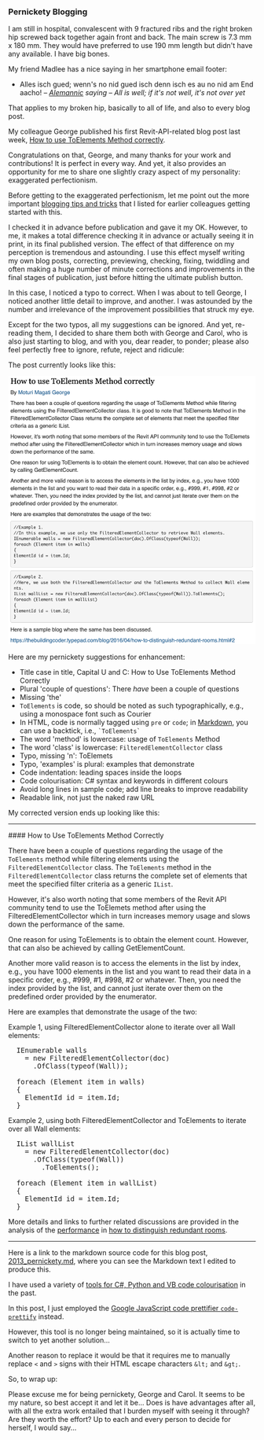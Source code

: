 <head>
<meta http-equiv="Content-Type" content="text/html; charset=utf-8">
<link rel="stylesheet" type="text/css" href="bc.css">
<script src="https://cdn.rawgit.com/google/code-prettify/master/loader/run_prettify.js" type="text/javascript"></script>
</head>

<!---

- pernickety blogging
Many thanks to George for publishing his first Revit API blog post.
It is perfect in every way.
And yet, it also provides an opportunity for me to share one slightly crazy aspect of my personality: exaggerated perfectionism.
George's post looks like this, and is perfectly OK as it is.
pernickety_blogging.png
Still, I made a not of one or two things to improve, e.g., the typo in one of the repetitions of the methos name.
Once I'd started, I fiound it hard to stop. One thing added to another, and I ended up with an absolutely shocking list of possible enhancement.
Since I want to praise George and not criticise in any way whatsoever, I pondered my options and ended up deciding that I am crazy and willing to share the fact including this list of suggestions for pernickety blogging:
Title case in title, Capital U and C: How to Use ToElements Method Correctly
Plural 'couple of questions': There have been a couple of questions
Missing 'the'
ToElements is code, so should be noted as such typographically, e.g., using Courier font
The HTML `pre` and `code` keywords can be achieved using a backtick in markdown, i.e. `ToElements`
The word 'method' is lowercase: usage of `ToElements` Method
The word 'class' is lowercase: `FilteredElementCollector` class
Typo, missing `n`: ToElemets
Code indentation: leading spaces inside the loops
Code colourisation: C# syntax and keywords in different colours
Avoid very long lines in sample code; add line breaks to improve readability
Readable link, not just the naked raw URL
My corrected version ends up looking like this:




How to Use ToElements Method Correctly

There have been a couple of questions regarding the usage of the `ToElements` method while filtering elements using the `FilteredElementCollector` class.
The `ToElements` method in the `FilteredElementCollector` class returns the complete set of elements that meet the specified filter criteria as a generic `IList`.

However, it's also worth noting that some members of the Revit API community tend to use the ToElemets method after using the FilteredElementCollector which in turn increases memory usage and slows down the performance of the same.

One reason for using ToElements is to obtain the element count. However, that can also be achieved by calling GetElementCount.

Another more valid reason is to access the elements in the list by index, e.g., you have 1000 elements in the list and you want to read their data in a specific order, e.g., #999, #1, #998, #2 or whatever. Then, you need the index provided by the list, and cannot just iterate over them on the predefined order provided by the enumerator.

Here are examples that demonstrates the usage of the two:

Example 1, using FilteredElementCollector alone to iterate over all Wall elements:

```
  IEnumerable walls
    = new FilteredElementCollector(doc)
      .OfClass(typeof(Wall));

  foreach (Element item in walls)
  {
    ElementId id = item.Id;
  }
```

Example 2, using both FilteredElementCollector and ToElements to iterate over all Wall elements:

```
  IList wallList = new FilteredElementCollector(doc)
    .OfClass(typeof(Wall))
      .ToElements();

  foreach (Element item in wallList)
  {
    ElementId id = item.Id;
  }
```

More details and links to further related discussions are provided in the analysis of
the [performance](https://thebuildingcoder.typepad.com/blog/2016/04/how-to-distinguish-redundant-rooms.html#2)
in [how to distinguish redundant rooms](https://thebuildingcoder.typepad.com/blog/2016/04/how-to-distinguish-redundant-rooms.html).

For the C# code colourisation, I used to use Visual Studio and its tools:

Lately, I have switched to instead.

However, this tool is no longer bein maintained, so it may be time to switch to yet another solution...

Sorry to you all, George, my colleagues and readers, and all the rest of the universe for being pernickety, but that seems to be my naturure, so best accept it and let it be...

Does it bring any advantages? Are they worth the effort? Up to each and every person to decide for herself, I would say...


- the main screw is 180 mm x 7.3 mm. they would have used 190mm but didn't have any.

- madlee sagt: Alles isch gued un wenn's no nid gued isch , denn isch es au no nid am End aacho !

twitter:

@AutodeskAPS @AutodeskRevit #RevitAPI #BIM @DynamoBIM @AutodeskAPS

&ndash; ...

linkedin:


#BIM #DynamoBIM #AutodeskAPS #Revit #API #IFC #SDK #Autodesk #AEC #adsk

the [Revit API discussion forum](http://forums.autodesk.com/t5/revit-api-forum/bd-p/160) thread

<center>
<img src="img/" alt="" title="" width="600"/>
<p style="font-size: 80%; font-style:italic"></p>
</center>

-->

### Pernickety Blogging

I am still in hospital, convalescent with 9 fractured ribs and the right broken hip screwed back together again front and back.
The main screw is 7.3 mm x 180 mm.
They would have preferred to use 190 mm length but didn't have any available.
I have big bones.

My friend Madlee has a nice saying in her smartphone email footer:

- Alles isch gued; wenn's no nid gued isch denn isch es au no nid am End aacho!
<span style="text-align: right; font-style: italic">&ndash;  [Alemannic](https://en.wikipedia.org/wiki/Alemannic_German) saying
&ndash; All is well; if it's not well, it's not over yet</span>

That applies to my broken hip, basically to all of life, and also to every blog post.

My colleague George published his first Revit-API-related blog post last week,
[How to use ToElements Method correctly](https://adndevblog.typepad.com/aec/2023/10/how-to-use-toelements-method-correctly.html).

Congratulations on that, George, and many thanks for your work and contributions!
It is perfect in every way.
And yet, it also provides an opportunity for me to share one slightly crazy aspect of my personality: exaggerated perfectionism.

Before getting to the exaggerated perfectionism, let me point out
the more important [blogging tips and tricks](https://thebuildingcoder.typepad.com/blog/2014/07/wishlist-blogging-smartgeometry-dynamo-and-formit.html) that
I listed for earlier colleagues getting started with this.

I checked it in advance before publication and gave it my OK.
However, to me, it makes a total difference checking it in advance or actually seeing it in print, in its final published version.
The effect of that difference on my perception is tremendous and astounding.
I use this effect myself writing my own blog posts, correcting, previewing, checking, fixing, twiddling and often making a huge number of minute corrections and improvements in the final stages of publication, just before hitting the ultimate publish button.

In this case, I noticed a typo to correct.
When I was about to tell George, I noticed another little detail to improve, and another.
I was astounded by the number and irrelevance of the improvement possibilities that struck my eye.

Except for the two typos, all my suggestions can be ignored.
And yet, re-reading them, I decided to share them both with George and Carol, who is also just starting to blog, and with you, dear reader, to ponder; please also feel perfectly free to ignore, refute, reject and ridicule:

The post currently looks like this:

<center>
<img src="img/pernickety_blogging.png" alt="Pernickety blogging" title="Pernickety blogging" width="600"/>
</center>

<!--

Still, I made a note of one or two things to improve, e.g., the typo in one of the repetitions of the methos name.
Once I'd started, I fiound it hard to stop. One thing added to another, and I ended up with an absolutely shocking list of possible enhancement.
Since I want to praise George and not criticise in any way whatsoever, I pondered my options and ended up deciding that I am crazy and willing to share the fact including this list of suggestions for pernickety blogging:
-->

Here are my pernickety suggestions for enhancement:

- Title case in title, Capital U and C: How to Use ToElements Method Correctly
- Plural 'couple of questions': There *have* been a couple of questions
- Missing 'the'
- `ToElements` is code, so should be noted as such typographically, e.g., using a monospace font such as Courier
- In HTML, code is normally tagged using `pre` or `code`;
  in [Markdown](https://en.wikipedia.org/wiki/Markdown), you can use a backtick, i.e., <code>&grave;ToElements&grave;</code>
- The word 'method' is lowercase: usage of `ToElements` Method
- The word 'class' is lowercase: `FilteredElementCollector` class
- Typo, missing 'n': ToElemets
- Typo, 'examples' is plural: examples that demonstrate
- Code indentation: leading spaces inside the loops
- Code colourisation: C# syntax and keywords in different colours
- Avoid long lines in sample code; add line breaks to improve readability
- Readable link, not just the naked raw URL

My corrected version ends up looking like this:

<hr/>
####<a name="3"></a> How to Use ToElements Method Correctly

There have been a couple of questions regarding the usage of the `ToElements` method while filtering elements using the `FilteredElementCollector` class.
The `ToElements` method in the `FilteredElementCollector` class returns the complete set of elements that meet the specified filter criteria as a generic `IList`.

However, it's also worth noting that some members of the Revit API community tend to use the ToElemets method after using the FilteredElementCollector which in turn increases memory usage and slows down the performance of the same.

One reason for using ToElements is to obtain the element count. However, that can also be achieved by calling GetElementCount.

Another more valid reason is to access the elements in the list by index, e.g., you have 1000 elements in the list and you want to read their data in a specific order, e.g., #999, #1, #998, #2 or whatever. Then, you need the index provided by the list, and cannot just iterate over them on the predefined order provided by the enumerator.

Here are examples that demonstrate the usage of the two:

Example 1, using FilteredElementCollector alone to iterate over all Wall elements:

<pre class="prettyprint">
  IEnumerable walls
    = new FilteredElementCollector(doc)
      .OfClass(typeof(Wall));

  foreach (Element item in walls)
  {
    ElementId id = item.Id;
  }
</pre>

Example 2, using both FilteredElementCollector and ToElements to iterate over all Wall elements:

<pre class="prettyprint">
  IList wallList
    = new FilteredElementCollector(doc)
      .OfClass(typeof(Wall))
        .ToElements();

  foreach (Element item in wallList)
  {
    ElementId id = item.Id;
  }
</pre>

More details and links to further related discussions are provided in the analysis of
the [performance](https://thebuildingcoder.typepad.com/blog/2016/04/how-to-distinguish-redundant-rooms.html#2)
in [how to distinguish redundant rooms](https://thebuildingcoder.typepad.com/blog/2016/04/how-to-distinguish-redundant-rooms.html).

<hr/>

Here is a link to the markdown source code for this blog post,
[2013_pernickety.md](https://github.com/jeremytammik/tbc/blob/gh-pages/a/2013_pernickety.md),
where you can see the Markdown text I edited to produce this.

I have used a variety
of [tools for C&#35;, Python and VB code colourisation](https://thebuildingcoder.typepad.com/blog/about-the-author.html#5.36) in
the past.

In this post, I just employed the [Google JavaScript code prettifier `code-prettify`](https://github.com/googlearchive/code-prettify) instead.

However, this tool is no longer being maintained, so it is actually time to switch to yet another solution...

Another reason to replace it would be that it requires me to manually replace `<` and `>` signs with their HTML escape characters `&lt;` and `&gt;`.

So, to wrap up:

Please excuse me for being pernickety, George and Carol.
It seems to be my nature, so best accept it and let it be...
Does is have advantages after all, with all the extra work entailed that I burden myself with seeing it through?
Are they worth the effort?
Up to each and every person to decide for herself, I would say...

